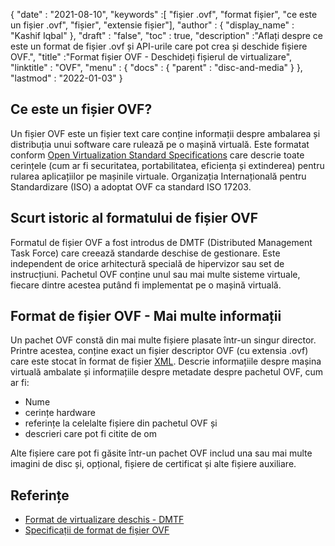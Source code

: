 {
  "date" : "2021-08-10",
  "keywords" :[ "fișier .ovf", "format fișier", "ce este un fișier .ovf", "fișier", "extensie fișier"],
  "author" : {
    "display_name" : "Kashif Iqbal"
},
  "draft" : "false",
   "toc" : true,
  "description" :"Aflați despre ce este un format de fișier .ovf și API-urile care pot crea și deschide fișiere OVF.",
  "title" :"Format fișier OVF - Deschideți fișierul de virtualizare",
  "linktitle" : "OVF",
  "menu" : {
    "docs" : {
      "parent" : "disc-and-media"
}
},
  "lastmod" : "2022-01-03"
}

## Ce este un fișier OVF?

Un fișier OVF este un fișier text care conține informații despre ambalarea și distribuția unui software care rulează pe o mașină virtuală. Este formatat conform [Open Virtualization Standard Specifications](https://www.dmtf.org/standards/ovf) care descrie toate cerințele (cum ar fi securitatea, portabilitatea, eficiența și extinderea) pentru rularea aplicațiilor pe mașinile virtuale. Organizația Internațională pentru Standardizare (ISO) a adoptat OVF ca standard ISO 17203.

## Scurt istoric al formatului de fișier OVF

Formatul de fișier OVF a fost introdus de DMTF (Distributed Management Task Force) care creează standarde deschise de gestionare. Este independent de orice arhitectură specială de hipervizor sau set de instrucțiuni. Pachetul OVF conține unul sau mai multe sisteme virtuale, fiecare dintre acestea putând fi implementat pe o mașină virtuală.

## Format de fișier OVF - Mai multe informații

Un pachet OVF constă din mai multe fișiere plasate într-un singur director. Printre acestea, conține exact un fișier descriptor OVF (cu extensia .ovf) care este stocat în format de fișier [XML](/ro/web/xml/). Descrie informațiile despre mașina virtuală ambalate și informațiile despre metadate despre pachetul OVF, cum ar fi:

* Nume
* cerințe hardware
* referințe la celelalte fișiere din pachetul OVF și
* descrieri care pot fi citite de om

Alte fișiere care pot fi găsite într-un pachet OVF includ una sau mai multe imagini de disc și, opțional, fișiere de certificat și alte fișiere auxiliare.

## Referințe

* [Format de virtualizare deschis - DMTF](https://www.dmtf.org/standards/ovf)
* [Specificații de format de fișier OVF](https://www.dmtf.org/sites/default/files/standards/documents/DSP0243_1.1.0.pdf)

